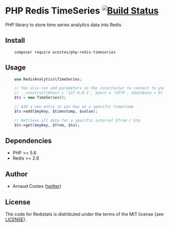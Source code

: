 # PHP Redis TimeSeries [![Build Status](https://travis-ci.org/acostes/php-redis-timeseries.png?branch=master)](https://travis-ci.org/acostes/php-redis-timeseries) #

PHP library to store time series analytics data into Redis

## Install ##

```
    composer require acostes/php-redis-timeseries
```

## Usage ##

```php
    use RedisAnalytics\TimeSeries;

    // You also can add parameters to the constructor to connect to your redis intance
    // __construct($host = '127.0.0.1', $port = '6379', $database = 0)
    $ts = new TimeSeries();

    // Add a new entry to you key at a specific timestamp
    $ts->add($myKey, $timestamp, $value);

    // Retrieve all data for a specific interval $from / $to
    $ts->get($myKey, $from, $to);
```

## Dependencies ##
- PHP >= 5.6
- Redis >= 2.6

## Author ##

- Arnaud Costes ([twitter](http://twitter.com/acostes))

## License ##

The code for Redistats is distributed under the terms of the MIT license (see [LICENSE](LICENSE)).